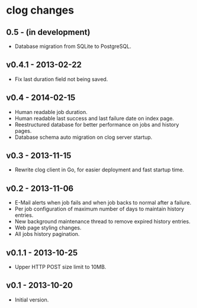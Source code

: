 clog changes
============

## 0.5 - (in development)

- Database migration from SQLite to PostgreSQL.

## v0.4.1 - 2013-02-22

- Fix last duration field not being saved.

## v0.4 - 2014-02-15

- Human readable job duration.
- Human readable last success and last failure date on index page.
- Reestructured database for better performance on jobs and history pages.
- Database schema auto migration on clog server startup.

## v0.3 - 2013-11-15

- Rewrite clog client in Go, for easier deployment and fast startup time.

## v0.2 - 2013-11-06

- E-Mail alerts when job fails and when job backs to normal after a failure.
- Per job configuration of maximum number of days to maintain history entries.
- New background maintenance thread to remove expired history entries.
- Web page styling changes.
- All jobs history pagination.

## v0.1.1 - 2013-10-25

- Upper HTTP POST size limit to 10MB.

## v0.1 - 2013-10-20

- Initial version.
